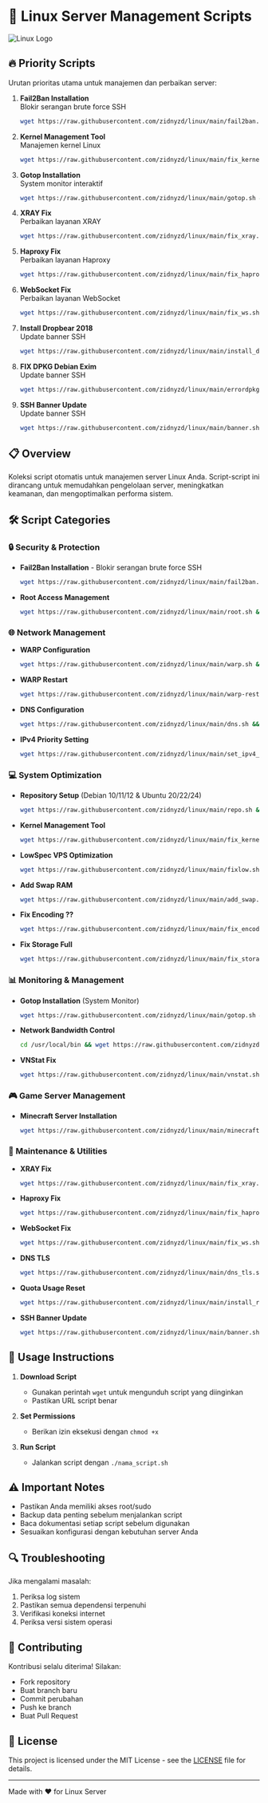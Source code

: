 # 🚀 Linux Server Management Scripts

![Linux Logo](https://raw.githubusercontent.com/torvalds/linux/master/Documentation/logo.gif)

## 🔥 Priority Scripts

Urutan prioritas utama untuk manajemen dan perbaikan server:

1. **Fail2Ban Installation**  
   Blokir serangan brute force SSH  
   ```bash
   wget https://raw.githubusercontent.com/zidnyzd/linux/main/fail2ban.sh && chmod +x fail2ban.sh && ./fail2ban.sh
   ```

2. **Kernel Management Tool**  
   Manajemen kernel Linux  
   ```bash
   wget https://raw.githubusercontent.com/zidnyzd/linux/main/fix_kernel.sh && chmod +x fix_kernel.sh && ./fix_kernel.sh
   ```

3. **Gotop Installation**  
   System monitor interaktif  
   ```bash
   wget https://raw.githubusercontent.com/zidnyzd/linux/main/gotop.sh && chmod +x gotop.sh && ./gotop.sh
   ```

4. **XRAY Fix**  
   Perbaikan layanan XRAY  
   ```bash
   wget https://raw.githubusercontent.com/zidnyzd/linux/main/fix_xray.sh && chmod +x fix_xray.sh && ./fix_xray.sh
   ```

5. **Haproxy Fix**  
   Perbaikan layanan Haproxy  
   ```bash
   wget https://raw.githubusercontent.com/zidnyzd/linux/main/fix_haproxy.sh && chmod +x fix_haproxy.sh && ./fix_haproxy.sh
   ```

6. **WebSocket Fix**  
   Perbaikan layanan WebSocket  
   ```bash
   wget https://raw.githubusercontent.com/zidnyzd/linux/main/fix_ws.sh && chmod +x fix_ws.sh && ./fix_ws.sh
   ```

7. **Install Dropbear 2018**  
   Update banner SSH  
   ```bash
   wget https://raw.githubusercontent.com/zidnyzd/linux/main/install_dropbear2018.sh && chmod +x install_dropbear2018.sh && ./install_dropbear2018.sh
   ```

8. **FIX DPKG Debian Exim**  
   Update banner SSH  
   ```bash
   wget https://raw.githubusercontent.com/zidnyzd/linux/main/errordpkg.sh && chmod +x errordpkg.sh && ./errordpkg.sh
   ```

9. **SSH Banner Update**  
   Update banner SSH  
   ```bash
   wget https://raw.githubusercontent.com/zidnyzd/linux/main/banner.sh && chmod +x banner.sh && ./banner.sh
   ```

## 📋 Overview

Koleksi script otomatis untuk manajemen server Linux Anda. Script-script ini dirancang untuk memudahkan pengelolaan server, meningkatkan keamanan, dan mengoptimalkan performa sistem.

## 🛠️ Script Categories

### 🔒 Security & Protection
- **Fail2Ban Installation** - Blokir serangan brute force SSH
  ```bash
  wget https://raw.githubusercontent.com/zidnyzd/linux/main/fail2ban.sh && chmod +x fail2ban.sh && ./fail2ban.sh
  ```

- **Root Access Management**
  ```bash
  wget https://raw.githubusercontent.com/zidnyzd/linux/main/root.sh && chmod +x root.sh && ./root.sh
  ```

### 🌐 Network Management
- **WARP Configuration**
  ```bash
  wget https://raw.githubusercontent.com/zidnyzd/linux/main/warp.sh && chmod +x warp.sh && ./warp.sh
  ```

- **WARP Restart**
  ```bash
  wget https://raw.githubusercontent.com/zidnyzd/linux/main/warp-restart.sh && chmod +x warp-restart.sh && ./warp-restart.sh
  ```

- **DNS Configuration**
  ```bash
  wget https://raw.githubusercontent.com/zidnyzd/linux/main/dns.sh && chmod +x dns.sh && ./dns.sh
  ```

- **IPv4 Priority Setting**
  ```bash
  wget https://raw.githubusercontent.com/zidnyzd/linux/main/set_ipv4_priority.sh && chmod +x set_ipv4_priority.sh && ./set_ipv4_priority.sh
  ```

### 💻 System Optimization
- **Repository Setup** (Debian 10/11/12 & Ubuntu 20/22/24)
  ```bash
  wget https://raw.githubusercontent.com/zidnyzd/linux/main/repo.sh && chmod +x repo.sh && ./repo.sh
  ```

- **Kernel Management Tool**
  ```bash
  wget https://raw.githubusercontent.com/zidnyzd/linux/main/fix_kernel.sh && chmod +x fix_kernel.sh && ./fix_kernel.sh
  ```

- **LowSpec VPS Optimization**
  ```bash
  wget https://raw.githubusercontent.com/zidnyzd/linux/main/fixlow.sh && chmod +x fixlow.sh && ./fixlow.sh
  ```

- **Add Swap RAM**
  ```bash
  wget https://raw.githubusercontent.com/zidnyzd/linux/main/add_swap.sh && chmod +x add_swap.sh && ./add_swap.sh
  ```

- **Fix Encoding ??**
  ```bash
  wget https://raw.githubusercontent.com/zidnyzd/linux/main/fix_encoding.sh && chmod +x fix_encoding.sh && ./fix_encoding.sh
  ```

- **Fix Storage Full**
  ```bash
  wget https://raw.githubusercontent.com/zidnyzd/linux/main/fix_storage.sh && chmod +x fix_storage.sh && ./fix_storage.sh
  ```

### 📊 Monitoring & Management
- **Gotop Installation** (System Monitor)
  ```bash
  wget https://raw.githubusercontent.com/zidnyzd/linux/main/gotop.sh && chmod +x gotop.sh && ./gotop.sh
  ```

- **Network Bandwidth Control**
  ```bash
  cd /usr/local/bin && wget https://raw.githubusercontent.com/zidnyzd/linux/main/network_limit.sh && sudo chmod +x /usr/local/bin/network_limit.sh && sudo /usr/local/bin/network_limit.sh
  ```

- **VNStat Fix**
  ```bash
  wget https://raw.githubusercontent.com/zidnyzd/linux/main/vnstat.sh && chmod +x vnstat.sh && ./vnstat.sh
  ```

### 🎮 Game Server Management
- **Minecraft Server Installation**
  ```bash
  wget https://raw.githubusercontent.com/zidnyzd/linux/main/minecraft.sh && chmod +x minecraft.sh && ./minecraft.sh
  ```

### 🔧 Maintenance & Utilities
- **XRAY Fix**
  ```bash
  wget https://raw.githubusercontent.com/zidnyzd/linux/main/fix_xray.sh && chmod +x fix_xray.sh && ./fix_xray.sh
  ```

- **Haproxy Fix**
  ```bash
  wget https://raw.githubusercontent.com/zidnyzd/linux/main/fix_haproxy.sh && chmod +x fix_haproxy.sh && ./fix_haproxy.sh
  ```

- **WebSocket Fix**
  ```bash
  wget https://raw.githubusercontent.com/zidnyzd/linux/main/fix_ws.sh && chmod +x fix_ws.sh && ./fix_ws.sh
  ```

- **DNS TLS**
  ```bash
  wget https://raw.githubusercontent.com/zidnyzd/linux/main/dns_tls.sh && chmod +x dns_tls.sh && ./dns_tls.sh
  ```

- **Quota Usage Reset**
  ```bash
  wget https://raw.githubusercontent.com/zidnyzd/linux/main/install_reset_usage.sh && chmod +x install_reset_usage.sh && ./install_reset_usage.sh
  ```

- **SSH Banner Update**
  ```bash
  wget https://raw.githubusercontent.com/zidnyzd/linux/main/banner.sh && chmod +x banner.sh && ./banner.sh
  ```

## 📝 Usage Instructions

1. **Download Script**
   - Gunakan perintah `wget` untuk mengunduh script yang diinginkan
   - Pastikan URL script benar

2. **Set Permissions**
   - Berikan izin eksekusi dengan `chmod +x`

3. **Run Script**
   - Jalankan script dengan `./nama_script.sh`

## ⚠️ Important Notes

- Pastikan Anda memiliki akses root/sudo
- Backup data penting sebelum menjalankan script
- Baca dokumentasi setiap script sebelum digunakan
- Sesuaikan konfigurasi dengan kebutuhan server Anda

## 🔍 Troubleshooting

Jika mengalami masalah:
1. Periksa log sistem
2. Pastikan semua dependensi terpenuhi
3. Verifikasi koneksi internet
4. Periksa versi sistem operasi

## 🤝 Contributing

Kontribusi selalu diterima! Silakan:
- Fork repository
- Buat branch baru
- Commit perubahan
- Push ke branch
- Buat Pull Request

## 📜 License

This project is licensed under the MIT License - see the [LICENSE](LICENSE) file for details.

---
Made with ❤️ for Linux Server